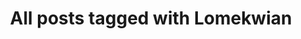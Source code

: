 ---
layout: tag
title: "All posts tagged with Lomekwian"
permalink: /weblog/tags/lomekwian/
taxonomy: Lomekwian
---